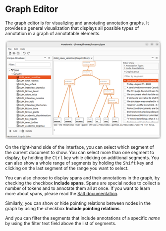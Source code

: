 # Graph Editor

The graph editor is for visualizing and annotating annotation graphs.
It provides a general visualization that displays all possible types of annotation in a graph of annotatable elements.

![Screenshot of the graph editor](graph-viewer.png)

On the right-hand side of the interface, you can select which segment of the current document to show.
You can select more than one segment to display, by holding the <kbd>Ctrl</kbd> key while clicking on additional segments.
You can also show a whole range of segments by holding the <kbd>Shift</kbd> key and clicking on the last segment of the range you want to select.

You can also choose to display spans and their annotations in the graph, by checking the checkbox **Include spans**. 
Spans are special nodes to collect a number of tokens and to annotate them all at once.
If you want to learn more about spans, please read the [Salt documentation](http://corpus-tools.org/salt/#documentation).

Similarly, you can show or hide pointing relations between nodes in the graph by using the checkbox **Include pointing relations**.

And you can filter the segments that include annotations of a specific *name* by using the filter text field above the list of segments.